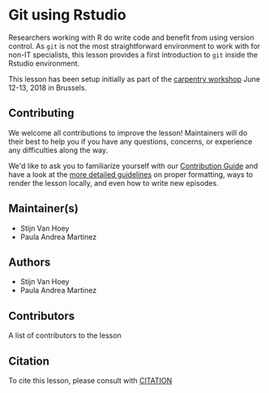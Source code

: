 # Git using Rstudio

Researchers working with R do write code and benefit from using version control. As `git` is not the most straightforward environment to work with for non-IT specialists, this lesson provides a first introduction to `git` inside the Rstudio environment. 

This lesson has been setup initially as part of the [carpentry workshop](https://inbo.github.io/2018-06-12-bru-datacarpentry-inbo-elixir/) June 12-13, 2018 in Brussels.

## Contributing

We welcome all contributions to improve the lesson! Maintainers will do their best to help you if you have any questions, concerns, or experience any difficulties along the way.

We'd like to ask you to familiarize yourself with our [Contribution Guide](CONTRIBUTING.md) and have a look at the [more detailed guidelines][lesson-example] on proper formatting, ways to render the lesson locally, and even
how to write new episodes.

## Maintainer(s)

* Stijn Van Hoey
* Paula Andrea Martinez

## Authors

* Stijn Van Hoey
* Paula Andrea Martinez

## Contributors

A list of contributors to the lesson

## Citation

To cite this lesson, please consult with [CITATION](CITATION)

[lesson-example]: https://swcarpentry.github.io/lesson-example
